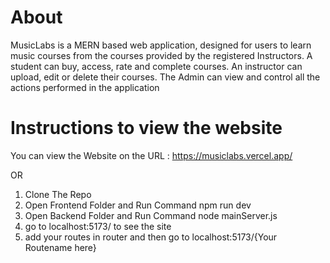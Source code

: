 # About
MusicLabs is a MERN based web application, designed for users to learn music courses from the courses provided by the registered Instructors. 
A student can buy, access, rate and complete courses. An instructor can upload, edit or delete their courses. The Admin can view and control all the actions performed in the application

# Instructions to view the website

You can view the Website on the URL : https://musiclabs.vercel.app/

OR

1. Clone The Repo
2. Open Frontend Folder and Run Command npm run dev
3. Open Backend Folder and Run Command node mainServer.js
4. go to localhost:5173/ to see the site
5. add your routes in router and then go to localhost:5173/{Your Routename here}
   
